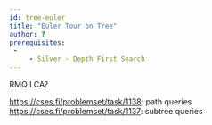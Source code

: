 ```yaml
---
id: tree-euler
title: "Euler Tour on Tree"
author: ?
prerequisites: 
 - 
     - Silver - Depth First Search
---
```


RMQ LCA?

https://cses.fi/problemset/task/1138: path queries
https://cses.fi/problemset/task/1137: subtree queries
